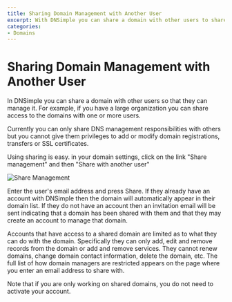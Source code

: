 ```yaml
---
title: Sharing Domain Management with Another User
excerpt: With DNSimple you can share a domain with other users to share management.
categories:
- Domains
---
```


# Sharing Domain Management with Another User

In DNSimple you can share a domain with other users so that they can manage it. For example, if you have a large organization you can share access to the domains with one or more users.

Currently you can only share DNS management responsibilities with others but you cannot give them privileges to add or modify domain registrations, transfers or SSL certificates.

Using sharing is easy. in your domain settings, click on the link "Share management" and then "Share with another user"

![Share Management](/files/share-management-card.png)

Enter the user's email address and press Share. If they already have an account with DNSimple then the domain will automatically appear in their domain list. If they do not have an account then an invitation email will be sent indicating that a domain has been shared with them and that they may create an account to manage that domain.

Accounts that have access to a shared domain are limited as to what they can do with the domain. Specifically they can only add, edit and remove records from the domain or add and remove services. They cannot renew domains, change domain contact information, delete the domain, etc. The full list of how domain managers are restricted appears on the page where you enter an email address to share with.

Note that if you are only working on shared domains, you do not need to activate your account.
